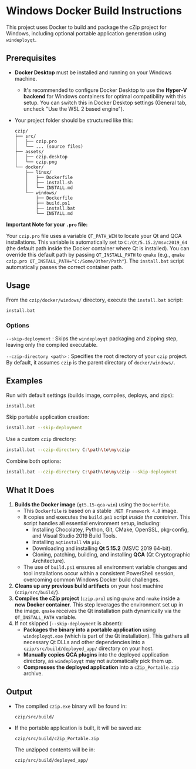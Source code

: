 # Windows Docker Build Instructions

This project uses Docker to build and package the cZip project for Windows, including optional portable application generation using `windeployqt`.

## Prerequisites

-   **Docker Desktop** must be installed and running on your Windows machine.
    * It's recommended to configure Docker Desktop to use the **Hyper-V backend** for Windows containers for optimal compatibility with this setup. You can switch this in Docker Desktop settings (General tab, uncheck "Use the WSL 2 based engine").
-   Your project folder should be structured like this:

    ```
    czip/
    ├── src/
    │   ├── czip.pro
    │   └── ... (source files)
    ├── assets/
    │   ├── czip.desktop
    │   └── czip.png
    └── docker/
        ├── linux/
        │   ├── Dockerfile
        │   ├── install.sh
        │   └── INSTALL.md
        └── windows/
            ├── Dockerfile
            ├── build.ps1
            ├── install.bat
            └── INSTALL.md
    ```

**Important Note for your `.pro` file:**

Your `czip.pro` file uses a variable `QT_PATH_WIN` to locate your Qt and QCA installations. This variable is automatically set to `C:/Qt/5.15.2/msvc2019_64` (the default path inside the Docker container where Qt is installed). You can override this default path by passing `QT_INSTALL_PATH` to `qmake` (e.g., `qmake czip.pro QT_INSTALL_PATH="C:/Some/Other/Path"`). The `install.bat` script automatically passes the correct container path.

## Usage

From the `czip/docker/windows/` directory, execute the `install.bat` script:

```bash
install.bat
```

### Options

`--skip-deployment`
:   Skips the `windeployqt` packaging and zipping step, leaving only the compiled executable.

`--czip-directory <path>`
:   Specifies the root directory of your `czip` project. By default, it assumes `czip` is the parent directory of `docker/windows/`.

## Examples

Run with default settings (builds image, compiles, deploys, and zips):

```bash
install.bat
```

Skip portable application creation:

```bash
install.bat --skip-deployment
```

Use a custom `czip` directory:

```bash
install.bat --czip-directory C:\path\to\my\czip
```

Combine both options:

```bash
install.bat --czip-directory C:\path\to\my\czip --skip-deployment
```

## What It Does

1.  **Builds the Docker image** (`qt5.15-qca-win`) using the `Dockerfile`.
    * This `Dockerfile` is based on a stable `.NET Framework 4.8` image.
    * It copies and executes the `build.ps1` script *inside the container*. This script handles all essential environment setup, including:
        * Installing Chocolatey, Python, Git, CMake, OpenSSL, pkg-config, and Visual Studio 2019 Build Tools.
        * Installing `aqtinstall` via `pip`.
        * Downloading and installing **Qt 5.15.2** (MSVC 2019 64-bit).
        * Cloning, patching, building, and installing **QCA** (Qt Cryptographic Architecture).
    * The use of `build.ps1` ensures all environment variable changes and tool installations occur within a consistent PowerShell session, overcoming common Windows Docker build challenges.
2.  **Cleans up any previous build artifacts** on your host machine (`czip/src/build/`).
3.  **Compiles the cZip project** (`czip.pro`) using `qmake` and `nmake` inside a **new Docker container**. This step leverages the environment set up in the image. `qmake` receives the Qt installation path dynamically via the `QT_INSTALL_PATH` variable.
4.  If not skipped (`--skip-deployment` is absent):
    * **Packages the binary into a portable application** using `windeployqt.exe` (which is part of the Qt installation). This gathers all necessary Qt DLLs and other dependencies into a `czip/src/build/deployed_app/` directory on your host.
    * **Manually copies QCA plugins** into the deployed application directory, as `windeployqt` may not automatically pick them up.
    * **Compresses the deployed application** into a `cZip_Portable.zip` archive.

## Output

-   The compiled `czip.exe` binary will be found in:
    ```
    czip/src/build/
    ```
-   If the portable application is built, it will be saved as:
    ```
    czip/src/build/cZip_Portable.zip
    ```
    The unzipped contents will be in:
    ```
    czip/src/build/deployed_app/
    ```